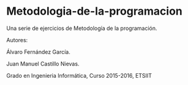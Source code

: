 # Metodologia-de-la-programacion
Una serie de ejercicios de Metodología de la programación.

Autores:

Álvaro Fernández García.

Juan Manuel Castillo Nievas.

Grado en Ingenieria Informática, Curso 2015-2016, ETSIIT

